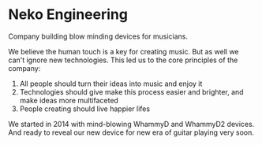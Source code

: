 # Neko Engineering
Company building blow minding devices for musicians.

We believe the human touch is a key for creating music. But as well we can't ignore new technologies. This led us to the core principles of the company:
1. All people should turn their ideas into music and enjoy it
2. Technologies should give make this process easier and brighter, and make ideas more multifaceted
3. People creating should live happier lifes

We started in 2014 with mind-blowing WhammyD and WhammyD2 devices. 
And ready to reveal our new device for new era of guitar playing very soon.
